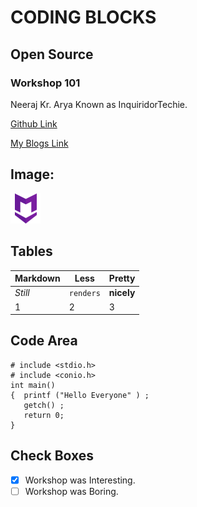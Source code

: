 # CODING BLOCKS
## Open Source
### Workshop 101

Neeraj Kr. Arya Known as InquiridorTechie.

[Github Link](https://github.com/InquiridorTechie)

[My Blogs Link](https://inquiridortechie.wordpress.com)

## Image:
![alt text](https://github.com/adam-p/markdown-here/raw/master/src/common/images/icon48.png)

## Tables

Markdown | Less | Pretty
--- | --- | ---
*Still* | `renders` | **nicely**
1 | 2 | 3

## Code Area

```
# include <stdio.h>
# include <conio.h>
int main()
{  printf ("Hello Everyone" ) ;
   getch() ;
   return 0;
}
```

## Check Boxes

- [x] Workshop was Interesting.
- [ ] Workshop was Boring.
